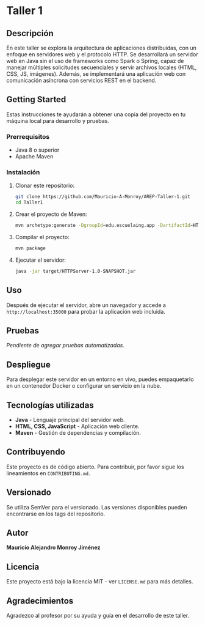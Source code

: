 # Taller 1

## Descripción
En este taller se explora la arquitectura de aplicaciones distribuidas, con un enfoque en servidores web y el protocolo HTTP. Se desarrollará un servidor web en Java sin el uso de frameworks como Spark o Spring, capaz de manejar múltiples solicitudes secuenciales y servir archivos locales (HTML, CSS, JS, imágenes). Además, se implementará una aplicación web con comunicación asíncrona con servicios REST en el backend.

## Getting Started
Estas instrucciones te ayudarán a obtener una copia del proyecto en tu máquina local para desarrollo y pruebas.

### Prerrequisitos
- Java 8 o superior
- Apache Maven

### Instalación
1. Clonar este repositorio:
   ```sh
   git clone https://github.com/Mauricio-A-Monroy/AREP-Taller-1.git
   cd Taller1
   ```
2. Crear el proyecto de Maven:
   ```sh
   mvn archetype:generate -DgroupId=edu.escuelaing.app -DartifactId=HTTPServer -DarchetypeArtifactId=maven-archetype-quickstart -DinteractiveMode=false
   ```
3. Compilar el proyecto:
   ```sh
   mvn package
   ```
4. Ejecutar el servidor:
   ```sh
   java -jar target/HTTPServer-1.0-SNAPSHOT.jar
   ```

## Uso
Después de ejecutar el servidor, abre un navegador y accede a `http://localhost:35000` para probar la aplicación web incluida.

## Pruebas
*Pendiente de agregar pruebas automatizadas.*

## Despliegue
Para desplegar este servidor en un entorno en vivo, puedes empaquetarlo en un contenedor Docker o configurar un servicio en la nube.

## Tecnologías utilizadas
- **Java** - Lenguaje principal del servidor web.
- **HTML, CSS, JavaScript** - Aplicación web cliente.
- **Maven** - Gestión de dependencias y compilación.

## Contribuyendo
Este proyecto es de código abierto. Para contribuir, por favor sigue los lineamientos en `CONTRIBUTING.md`.

## Versionado
Se utiliza SemVer para el versionado. Las versiones disponibles pueden encontrarse en los tags del repositorio.

## Autor
**Mauricio Alejandro Monroy Jiménez**

## Licencia
Este proyecto está bajo la licencia MIT - ver `LICENSE.md` para más detalles.

## Agradecimientos
Agradezco al profesor por su ayuda y guía en el desarrollo de este taller.

